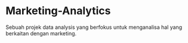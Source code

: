 # Marketing-Analytics
Sebuah projek data analysis yang berfokus untuk menganalisa hal yang berkaitan dengan marketing. 
